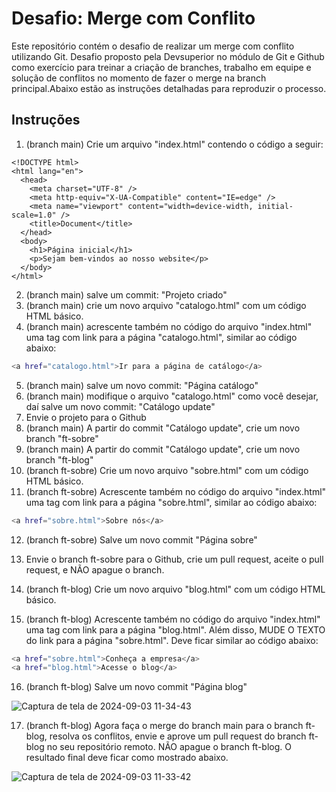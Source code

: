 # Desafio: Merge com Conflito

Este repositório contém o desafio de realizar um merge com conflito utilizando Git. Desafio proposto pela Devsuperior no módulo de Git e Github como exercício para treinar a criação de branches, trabalho em equipe e solução de conflitos no momento de fazer o merge na 
branch principal.Abaixo estão as instruções detalhadas para reproduzir o processo.

## Instruções

1. (branch main) Crie um arquivo "index.html" contendo o código a seguir:

```
<!DOCTYPE html>
<html lang="en">
  <head>
    <meta charset="UTF-8" />
    <meta http-equiv="X-UA-Compatible" content="IE=edge" />
    <meta name="viewport" content="width=device-width, initial-scale=1.0" />
    <title>Document</title>
  </head>
  <body>
    <h1>Página inicial</h1>
    <p>Sejam bem-vindos ao nosso website</p>
  </body>
</html>
```


2. (branch main) salve um commit: "Projeto criado"
3. (branch main) crie um novo arquivo "catalogo.html" com um código HTML básico.
4. (branch main) acrescente também no código do arquivo "index.html" uma tag <a> com link para a página
"catalogo.html", similar ao código abaixo:

```bash
<a href="catalogo.html">Ir para a página de catálogo</a>
```

5. (branch main) salve um novo commit: "Página catálogo"
6. (branch main) modifique o arquivo "catalogo.html" como você desejar, daí salve um novo commit:
"Catálogo update"
7. Envie o projeto para o Github
8. (branch main) A partir do commit "Catálogo update", crie um novo branch "ft-sobre"
9. (branch main) A partir do commit "Catálogo update", crie um novo branch "ft-blog"
10. (branch ft-sobre) Crie um novo arquivo "sobre.html" com um código HTML básico.
11. (branch ft-sobre) Acrescente também no código do arquivo "index.html" uma tag <a> com link para a
página "sobre.html", similar ao código abaixo:

```bash
<a href="sobre.html">Sobre nós</a>
```


12. (branch ft-sobre) Salve um novo commit "Página sobre"
13. Envie o branch ft-sobre para o Github, crie um pull request, aceite o pull request, e NÃO apague o branch.

14. (branch ft-blog) Crie um novo arquivo "blog.html" com um código HTML básico.
15. (branch ft-blog) Acrescente também no código do arquivo "index.html" uma tag <a> com link para a
página "blog.html". Além disso, MUDE O TEXTO do link para a página "sobre.html". Deve ficar similar
ao código abaixo:

```bash
<a href="sobre.html">Conheça a empresa</a>
<a href="blog.html">Acesse o blog</a>
```

16. (branch ft-blog) Salve um novo commit "Página blog"

![Captura de tela de 2024-09-03 11-34-43](https://github.com/user-attachments/assets/55503d15-759a-4dc1-b9ab-16f933c10af9)


17. (branch ft-blog) Agora faça o merge do branch main para o branch ft-blog, resolva os conflitos, envie e
aprove um pull request do branch ft-blog no seu repositório remoto. NÃO apague o branch ft-blog. O
resultado final deve ficar como mostrado abaixo.

![Captura de tela de 2024-09-03 11-33-42](https://github.com/user-attachments/assets/986cd2e3-73af-4a56-bf29-850f93c4321c)

